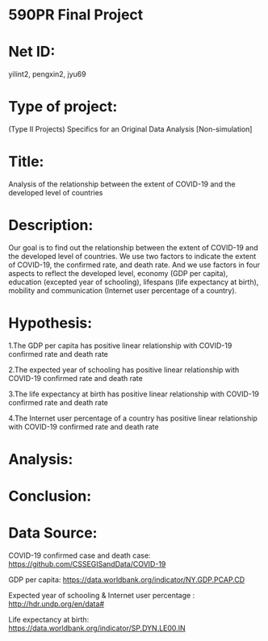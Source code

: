 # 590PR Final Project

# Net ID: 
yilint2, pengxin2, jyu69

# Type of project: 
(Type II Projects) Specifics for an Original Data Analysis [Non-simulation]

# Title: 
Analysis of the relationship between the extent of COVID-19 and the developed level of countries

# Description: 
Our goal is to find out the relationship between the extent of COVID-19 and the developed level of countries. We use two factors to indicate the extent of COVID-19, the confirmed rate, and death rate. And we use factors in four aspects to reflect the developed level, economy (GDP per capita), education (excepted year of schooling), lifespans (life expectancy at birth), mobility and communication (Internet user percentage of a country).

# Hypothesis:

1.The GDP per capita has positive linear relationship with COVID-19 confirmed rate and death rate

2.The expected year of schooling has positive linear relationship with COVID-19 confirmed rate and death rate

3.The life expectancy at birth has positive linear relationship with COVID-19 confirmed rate and death rate

4.The Internet user percentage of a country has positive linear relationship with COVID-19 confirmed rate and death rate
# Analysis:


# Conclusion:



# Data Source:

COVID-19 confirmed case and death case: https://github.com/CSSEGISandData/COVID-19

GDP per capita: https://data.worldbank.org/indicator/NY.GDP.PCAP.CD

Expected year of schooling & Internet user percentage : http://hdr.undp.org/en/data#

Life expectancy at birth: https://data.worldbank.org/indicator/SP.DYN.LE00.IN






